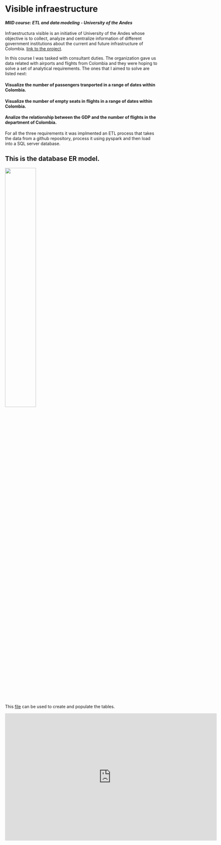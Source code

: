 # Visible infraestructure
#### ***MIID course: ETL and data modeling - University of the Andes***

Infraestructura visible is an initiative of University of the Andes whose objective is to collect, analyze and centralize information of different government institutions about the current and future infrastructure of Colombia. [link to the project](https://www.infraestructuravisible.org/).

In this course I was tasked with consultant duties. The organization gave us data related with airports and flights from Colombia and they were hoping to solve a set of analytical requirements. The ones that I aimed to solve are listed next:
  
  #### Visualize the number of passengers tranported in a range of dates within Colombia.
  #### Visualize the number of empty seats in flights in a range of dates within Colombia.  
  ####  Analize the relationship between the GDP and the number of flights in the department of Colombia. 
  
For all the three requirements it was implmented an ETL process that takes the data from a github repository, process it using pyspark and then load into a SQL server database. 


## This is the database ER model. 



<img src="/blob/main/images/diagrama.jpeg" width="45%"/>



This [file](https://github.com/jglobaton10/Visibleinfrastructure/blob/main/database.sql) can be used to create and populate the tables. 

<iframe width="700" height="420" src="https://app.powerbi.com/reportEmbed?reportId=7e610e80-2e16-4aff-aab1-b27d87e988bd&autoAuth=true&ctid=4488e84d-b763-4538-aca2-e5e104ce5246&config=eyJjbHVzdGVyVXJsIjoiaHR0cHM6Ly93YWJpLXVzLW5vcnRoLWNlbnRyYWwtZy1wcmltYXJ5LXJlZGlyZWN0LmFuYWx5c2lzLndpbmRvd3MubmV0LyJ9" frameborder="0" allowFullScreen="true"></iframe>
